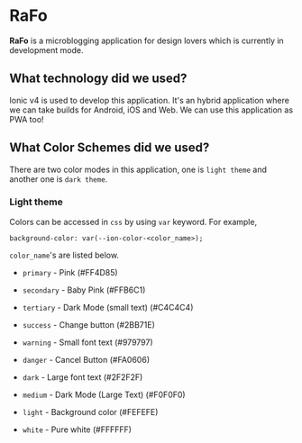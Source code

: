 # RaFo

**RaFo** is a microblogging application for design lovers which is currently in development mode.

## What technology did we used?

Ionic v4 is used to develop this application. It's an hybrid application where we can take builds for Android, iOS and Web. We can use this application as PWA too!

## What Color Schemes did we used?

There are two color modes in this application, one is `light theme` and another one is `dark theme`.

### Light theme

Colors can be accessed in `css` by using `var` keyword. For example,

`background-color: var(--ion-color-<color_name>);`

`color_name`'s are listed below.

- `primary` - Pink (#FF4D85)

- `secondary` - Baby Pink (#FFB6C1)

- `tertiary` - Dark Mode (small text) (#C4C4C4)

- `success` - Change button (#2BB71E)

- `warning` - Small font text (#979797)

- `danger` - Cancel Button (#FA0606)

- `dark` - Large font text (#2F2F2F)

- `medium` - Dark Mode (Large Text) (#F0F0F0)

- `light` - Background color (#FEFEFE)

- `white` - Pure white (#FFFFFF)
